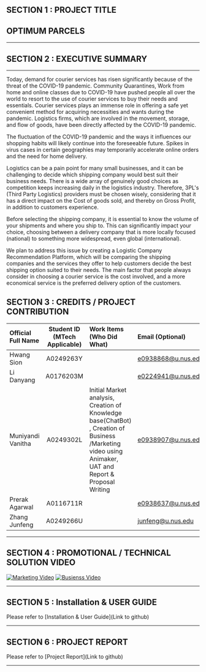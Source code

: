 ## SECTION 1 : PROJECT TITLE

## OPTIMUM PARCELS

---

## SECTION 2 : EXECUTIVE SUMMARY
---
Today, demand for courier services has risen significantly because of the threat of the COVID-19 pandemic. Community Quarantines, Work from home and online classes due to COVID-19 have pushed people all over the world to resort to the use of courier services to buy their needs and essentials. Courier services plays an immense role in offering a safe yet convenient method for acquiring necessities and wants during the pandemic. Logistics firms, which are involved in the movement, storage, and flow of goods, have been directly affected by the COVID-19 pandemic. 

The fluctuation of the COVID-19 pandemic and the ways it influences our shopping habits will likely continue into the foreseeable future. Spikes in virus cases in certain geographies may temporarily accelerate online orders and the need for home delivery. 

Logistics can be a pain point for many small businesses, and it can be challenging to decide which shipping company would best suit their business needs. There is a wide array of genuinely good choices as competition keeps increasing daily in the logistics industry. Therefore, 3PL's (Third Party Logistics) providers must be chosen wisely, considering that it has a direct impact on the Cost of goods sold, and thereby on Gross Profit, in addition to customers experience.

Before selecting the shipping company, it is essential to know the volume of your shipments and where you ship to. This can significantly impact your choice, choosing between a delivery company that is more locally focused (national) to something more widespread, even global (international).

We plan to address this issue by creating a Logistic Company Recommendation Platform, which will be comparing the shipping companies and the services they offer to help customers decide the best shipping option suited to their needs. The main factor that people always consider in choosing a courier service is the cost involved, and a more economical service is the preferred delivery option of the customers. 


## SECTION 3 : CREDITS / PROJECT CONTRIBUTION

| Official Full Name | Student ID (MTech Applicable) | Work Items (Who Did What)                                    | Email (Optional)      |
| :----------------- | :---------------------------: | :----------------------------------------------------------- | :-------------------- |
| Hwang Sion         |           A0249263Y           |                                                              |  e0938868@u.nus.edu   |
| Li Danyang         |           A0176203M           |                                                              |  e0224941@u.nus.edu   |
| Muniyandi Vanitha  |           A0249302L    		 | Initial Market analysis, Creation of Knowledge base(ChatBot) , Creation of Business /Marketing video using Animaker, UAT and Report & Proposal Writing |  e0938907@u.nus.edu   |
| Prerak Agarwal     |           A0116711R           |                                                              |  e0938637@u.nus.edu   |
| Zhang Junfeng      |           A0249266U           |                                                              |  junfeng@u.nus.edu    |

---

## SECTION 4 : PROMOTIONAL / TECHNICAL SOLUTION VIDEO
[![Marketing Video]()](https://www.youtube.com/watch?v=bjEnNhT_x2g)
[![Busienss Video]()]()


---

## SECTION 5 : Installation & USER GUIDE 
Please refer to [Installation & User Guide](Link to github)

---

## SECTION 6 : PROJECT REPORT 
Please refer to [Project Report](Link to github)

---
